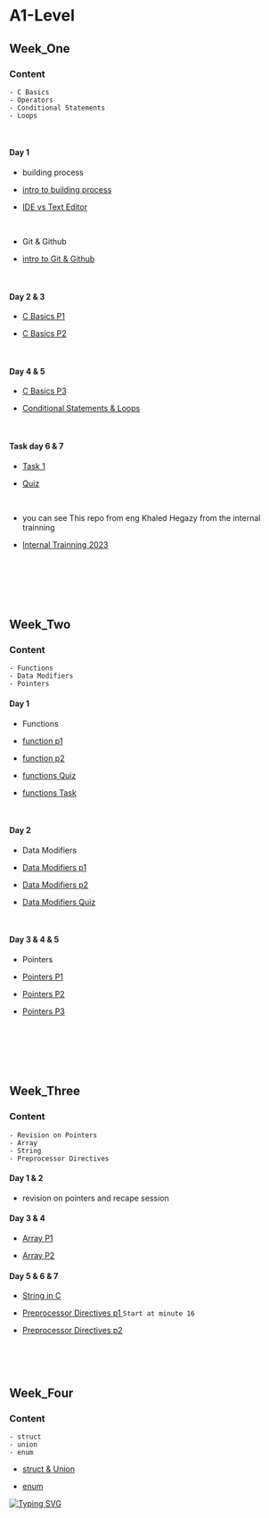 # A1-Level

## Week_One

### Content
~~~
- C Basics
- Operators
- Conditional Statements 
- Loops
~~~

<p>&nbsp;</p>

#### Day 1

* building process

* [intro to building process](https://www.udemy.com/course/embedded-system-tooling-basic/learn/lecture/41092330#overview)

* [IDE vs Text Editor](https://www.udemy.com/course/embedded-system-tooling-basic/learn/lecture/41115622#overview)

<p>&nbsp;</p>

* Git & Github

* [intro to Git & Github](https://drive.google.com/file/d/18jpn4gpQnMvXXGFaEwMxvZV1QJhoHvxM/view?usp=drive_link)
<p>&nbsp;</p>

#### Day 2 & 3

* [C Basics P1](https://youtu.be/gvA3MGSgalU?si=_Qv__wbsJdr9UT4m)

* [C Basics P2](https://youtu.be/Xt79bGH_NH0?si=q_noerBYoJIyQaN4)


<p>&nbsp;</p>

#### Day  4 & 5

* [C Basics P3](https://youtu.be/auGvwQHUvlY?si=MV9AtJ4Alhso82wj)

* [Conditional Statements & Loops](https://youtu.be/rIu2IEM9I1c?si=U-xztoNMXGkiN8ZD)

<p>&nbsp;</p>

#### Task day 6 & 7

* [Task 1](https://drive.google.com/file/d/1MVqpTFctDlvafJHcFWczUVQYN1kCUtlw/view?usp=sharing)

* [Quiz](https://forms.gle/imZvhxeMQihQJiiq8)


<p>&nbsp;</p>

* you can see This repo from eng Khaled Hegazy from the internal trainning 

* [Internal Trainning 2023](https://github.com/KhaledHegazy222/software-camp-training-2023/blob/main/Session1md)

<p>&nbsp;</p>
<p>&nbsp;</p>
<p>&nbsp;</p>

## Week_Two

### Content

~~~
- Functions
- Data Modifiers
- Pointers
~~~

#### Day 1

* Functions

- [function p1](https://www.youtube.com/watch?v=HFlOX_2USsw&list=PLoiqjtgvXf9cgQbnEyRpT8FmtAZHUHG2O&index=8)

- [function p2](https://www.youtube.com/watch?v=dNoKxMeCeGw&list=PLoiqjtgvXf9cgQbnEyRpT8FmtAZHUHG2O&index=9)

- [functions Quiz](https://forms.gle/c1qsYHXHXoxqVyBN9)

- [functions Task](https://drive.google.com/file/d/1utKxDq0NSy-4sV7uBbJN1a4H4jOfyCVc/view?usp=sharing)

<p>&nbsp;</p>

#### Day 2

* Data Modifiers

- [Data Modifiers p1](https://www.youtube.com/watch?v=FekezpGUPAM&list=PLoiqjtgvXf9cgQbnEyRpT8FmtAZHUHG2O&index=10)

- [Data Modifiers p2](https://www.youtube.com/watch?v=wYvpmKeE-zU&list=PLoiqjtgvXf9cgQbnEyRpT8FmtAZHUHG2O&index=11)

- [Data Modifiers Quiz](https://forms.gle/b1m7TUT7a92icAno7)

<p>&nbsp;</p>

#### Day 3 & 4 & 5

* Pointers

- [Pointers P1](https://youtu.be/J7s7FuifYbo?si=K54r1739w7zggaYV)

- [Pointers P2](https://youtu.be/-UwJsKy1ekY?si=7-RX-JV4HCXYTGuv)

- [Pointers P3](https://youtu.be/SI1Kyp3sJRc?si=PvcEgbn3C9eIuvkJ)

<p>&nbsp;</p>




<p>&nbsp;</p>
<p>&nbsp;</p>

## Week_Three

### Content

~~~
- Revision on Pointers
- Array
- String
- Preprocessor Directives
~~~

#### Day 1 & 2

- revision on pointers and recape session


#### Day 3 & 4


- [Array P1](https://youtu.be/husQUBc7B2s?si=Oh4KS4oqKGLlaaS3)

- [Array P2](https://youtu.be/Bdr1SokPAr8?si=-pAJfYSkknLUDTCF)


#### Day 5 & 6 & 7


- [String in C](https://youtu.be/sV38pLKb7Gs?si=zAhJbWk1iliH5C6w)

- [Preprocessor Directives p1 ](https://youtu.be/bXs9xZm3ZxI?si=Zl8famArrnoDXCBu) `Start at minute 16`

- [Preprocessor Directives p2 ](https://youtu.be/LFoOi5qqVCY?si=y6Hqhz-y9nJBiwgG)


<p>&nbsp;</p>
<p>&nbsp;</p>

## Week_Four

### Content

~~~
- struct
- union
- enum
~~~

- [struct & Union](https://youtu.be/zmRxC7gYw-g?si=7MrHvU_3q-0nVDFV)

- [enum](https://www.youtube.com/watch?v=9QdJExC2AVg)

[![Typing SVG](https://readme-typing-svg.herokuapp.com?font=Architects+Daughter&size=26&color=%23DFC6B4&center=true&vCenter=true&lines=🕌+🌙+رمضان+كريم)](https://git.io/typing-svg)</h1>